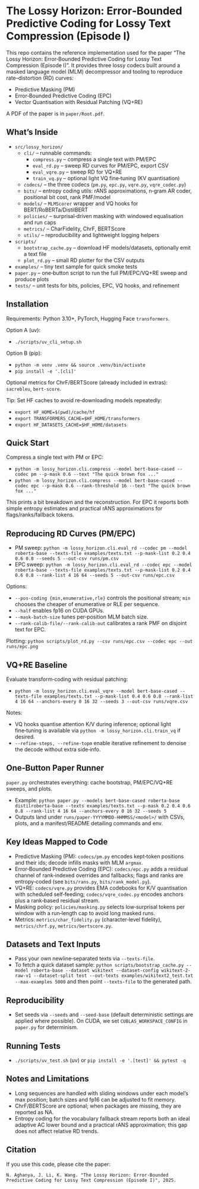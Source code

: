 # The Lossy Horizon: Error‑Bounded Predictive Coding for Lossy Text Compression (Episode I)

This repo contains the reference implementation used for the paper “The Lossy Horizon: Error‑Bounded Predictive Coding for Lossy Text Compression (Episode I)”. It provides three lossy codecs built around a masked language model (MLM) decompressor and tooling to reproduce rate–distortion (RD) curves:

- Predictive Masking (PM)
- Error‑Bounded Predictive Coding (EPC)
- Vector Quantisation with Residual Patching (VQ+RE)

A PDF of the paper is in `paper/Root.pdf`.

## What’s Inside

- `src/lossy_horizon/`
  - `cli/` – runnable commands:
    - `compress.py` – compress a single text with PM/EPC
    - `eval_rd.py` – sweep RD curves for PM/EPC, export CSV
    - `eval_vqre.py` – sweep RD for VQ+RE
    - `train_vq.py` – optional light VQ fine‑tuning (KV quantisation)
  - `codecs/` – the three codecs (`pm.py`, `epc.py`, `vqre.py`, `vqre_codec.py`)
  - `bits/` – entropy coding utils: rANS approximations, n‑gram AR coder, positional bit cost, rank PMF/model
  - `models/` – `MLMScorer` wrapper and VQ hooks for BERT/RoBERTa/DistilBERT
  - `policies/` – surprisal‑driven masking with windowed equalisation and run caps
  - `metrics/` – CharFidelity, ChrF, BERTScore
  - `utils/` – reproducibility and lightweight logging helpers
- `scripts/`
  - `bootstrap_cache.py` – download HF models/datasets, optionally emit a text file
  - `plot_rd.py` – small RD plotter for the CSV outputs
- `examples/` – tiny text sample for quick smoke tests
- `paper.py` – one‑button script to run the full PM/EPC/VQ+RE sweep and produce plots
- `tests/` – unit tests for bits, policies, EPC, VQ hooks, and refinement

## Installation

Requirements: Python 3.10+, PyTorch, Hugging Face `transformers`.

Option A (uv):

- `./scripts/uv_cli_setup.sh`

Option B (pip):

- `python -m venv .venv && source .venv/bin/activate`
- `pip install -e '.[cli]'`

Optional metrics for ChrF/BERTScore (already included in extras): `sacrebleu`, `bert-score`.

Tip: Set HF caches to avoid re‑downloading models repeatedly:

- `export HF_HOME=$(pwd)/cache/hf`
- `export TRANSFORMERS_CACHE=$HF_HOME/transformers`
- `export HF_DATASETS_CACHE=$HF_HOME/datasets`

## Quick Start

Compress a single text with PM or EPC:

- `python -m lossy_horizon.cli.compress --model bert-base-cased --codec pm --p-mask 0.6 --text "The quick brown fox ..."`
- `python -m lossy_horizon.cli.compress --model bert-base-cased --codec epc --p-mask 0.6 --rank-threshold 16 --text "The quick brown fox ..."`

This prints a bit breakdown and the reconstruction. For EPC it reports both simple entropy estimates and practical rANS approximations for flags/ranks/fallback tokens.

## Reproducing RD Curves (PM/EPC)

- PM sweep: `python -m lossy_horizon.cli.eval_rd --codec pm --model roberta-base --texts-file examples/texts.txt --p-mask-list 0.2 0.4 0.6 0.8 --seeds 5 --out-csv runs/pm.csv`
- EPC sweep: `python -m lossy_horizon.cli.eval_rd --codec epc --model roberta-base --texts-file examples/texts.txt --p-mask-list 0.2 0.4 0.6 0.8 --rank-list 4 16 64 --seeds 5 --out-csv runs/epc.csv`

Options:

- `--pos-coding {min,enumerative,rle}` controls the positional stream; `min` chooses the cheaper of enumerative or RLE per sequence.
- `--half` enables fp16 on CUDA GPUs.
- `--mask-batch-size` tunes per‑position MLM batch size.
- `--rank-calib-file/--rank-calib-out` calibrates a rank PMF on disjoint text for EPC.

Plotting: `python scripts/plot_rd.py --csv runs/epc.csv --codec epc --out runs/epc.png`

## VQ+RE Baseline

Evaluate transform‑coding with residual patching:

- `python -m lossy_horizon.cli.eval_vqre --model bert-base-cased --texts-file examples/texts.txt --p-mask-list 0.4 0.6 0.8 --rank-list 4 16 64 --anchors-every 0 16 32 --seeds 3 --out-csv runs/vqre.csv`

Notes:

- VQ hooks quantise attention K/V during inference; optional light fine‑tuning is available via `python -m lossy_horizon.cli.train_vq` if desired.
- `--refine-steps, --refine-topm` enable iterative refinement to denoise the decode without extra side‑info.

## One‑Button Paper Runner

`paper.py` orchestrates everything: cache bootstrap, PM/EPC/VQ+RE sweeps, and plots.

- Example: `python paper.py --models bert-base-cased roberta-base distilroberta-base --texts examples/texts.txt --p-mask 0.2 0.4 0.6 0.8 --rank-list 4 16 64 --anchors-every 0 16 32 --seeds 5`
- Outputs land under `runs/paper-YYYYMMDD-HHMMSS/<model>/` with CSVs, plots, and a manifest/README detailing commands and env.

## Key Ideas Mapped to Code

- Predictive Masking (PM): `codecs/pm.py` encodes kept‑token positions and their ids; decode infills masks with MLM `argmax`.
- Error‑Bounded Predictive Coding (EPC): `codecs/epc.py` adds a residual channel of rank‑indexed overrides and fallbacks; flags and ranks are entropy‑coded (see `bits/rans.py`, `bits/rank_model.py`).
- VQ+RE: `codecs/vqre.py` provides EMA codebooks for K/V quantisation with scheduled self‑feeding; `codecs/vqre_codec.py` encodes anchors plus a rank‑based residual stream.
- Masking policy: `policies/masking.py` selects low‑surprisal tokens per window with a run‑length cap to avoid long masked runs.
- Metrics: `metrics/char_fidelity.py` (character‑level fidelity), `metrics/chrf.py`, `metrics/bertscore.py`.

## Datasets and Text Inputs

- Pass your own newline‑separated texts via `--texts-file`.
- To fetch a quick dataset sample: `python scripts/bootstrap_cache.py --model roberta-base --dataset wikitext --dataset-config wikitext-2-raw-v1 --dataset-split test --out-texts examples/wikitext2_test.txt --max-examples 5000` and then point `--texts-file` to the generated path.

## Reproducibility

- Set seeds via `--seeds` and `--seed-base` (default deterministic settings are applied where possible). On CUDA, we set `CUBLAS_WORKSPACE_CONFIG` in `paper.py` for determinism.

## Running Tests

- `./scripts/uv_test.sh` (uv) or `pip install -e '.[test]' && pytest -q`

## Notes and Limitations

- Long sequences are handled with sliding windows under each model’s max position; batch sizes and fp16 can be adjusted to fit memory.
- ChrF/BERTScore are optional; when packages are missing, they are reported as NA.
- Entropy coding for the vocabulary fallback stream reports both an ideal adaptive AC lower bound and a practical rANS approximation; this gap does not affect relative RD trends.

## Citation

If you use this code, please cite the paper:

```
N. Aghanya, J. Li, K. Wang. "The Lossy Horizon: Error‑Bounded Predictive Coding for Lossy Text Compression (Episode I)", 2025.
```
